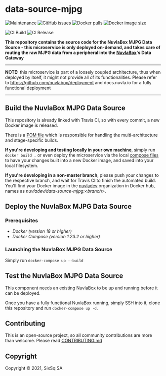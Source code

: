 # data-source-mjpg

[![Maintenance](https://img.shields.io/badge/Maintained%3F-yes-green.svg?style=for-the-badge)](https://github.com/nuvlabox/data-source-mjpg/graphs/commit-activity)
[![GitHub issues](https://img.shields.io/github/issues/nuvlabox/data-source-mjpg?style=for-the-badge&logo=github&logoColor=white)](https://GitHub.com/nuvlabox/data-source-mjpg/issues/)
[![Docker pulls](https://img.shields.io/docker/pulls/nuvlabox/data-source-mjpg?style=for-the-badge&logo=Docker&logoColor=white)](https://cloud.docker.com/u/nuvlabox/repository/docker/nuvlabox/data-source-mjpg)
[![Docker image size](https://img.shields.io/microbadger/image-size/nuvlabox/data-source-mjpg?style=for-the-badge&logo=Docker&logoColor=white)](https://cloud.docker.com/u/nuvlabox/repository/docker/nuvlabox/data-source-mjpg)


![CI Build](https://github.com/nuvlabox/data-source-mjpg/actions/workflows/main.yml/badge.svg)
![CI Release](https://github.com/nuvlabox/data-source-mjpg/actions/workflows/release.yml/badge.svg)

**This repository contains the source code for the NuvlaBox MJPG Data Source - this microservice is only deployed on-demand, and takes care of routing the raw MJPG data from a peripheral into the [NuvlaBox](https://sixsq.com/products-and-services/nuvlabox/overview)'s Data Gateway**


---

**NOTE:** this microservice is part of a loosely coupled architecture, thus when deployed by itself, it might not provide all of its functionalities. Please refer to https://github.com/nuvlabox/deployment and docs.nuvla.io for a fully functional deployment

---

## Build the NuvlaBox MJPG Data Source 

This repository is already linked with Travis CI, so with every commit, a new Docker image is released. 

There is a [POM file](pom.xml) which is responsible for handling the multi-architecture and stage-specific builds.

**If you're developing and testing locally in your own machine**, simply run `docker build .` or even deploy the microservice via the local [compose files](docker-compose.yml) to have your changes built into a new Docker image, and saved into your local filesystem.

**If you're developing in a non-master branch**, please push your changes to the respective branch, and wait for Travis CI to finish the automated build. You'll find your Docker image in the [nuvladev](https://hub.docker.com/u/nuvladev) organization in Docker hub, names as _nuvladev/data-source-mjpg:\<branch\>_.

## Deploy the NuvlaBox MJPG Data Source 

### Prerequisites 

 - *Docker (version 18 or higher)*
 - *Docker Compose (version 1.23.2 or higher)*

### Launching the NuvlaBox MJPG Data Source 

Simply run `docker-compose up --build`


## Test the NuvlaBox MJPG Data Source 

This component needs an existing NuvlaBox to be up and running before it can be deployed.

Once you have a fully functional NuvlaBox running, simply SSH into it, clone this repository and run `docker-compose up -d`.
 

## Contributing

This is an open-source project, so all community contributions are more than welcome. Please read [CONTRIBUTING.md](CONTRIBUTING.md)
 
## Copyright

Copyright &copy; 2021, SixSq SA


